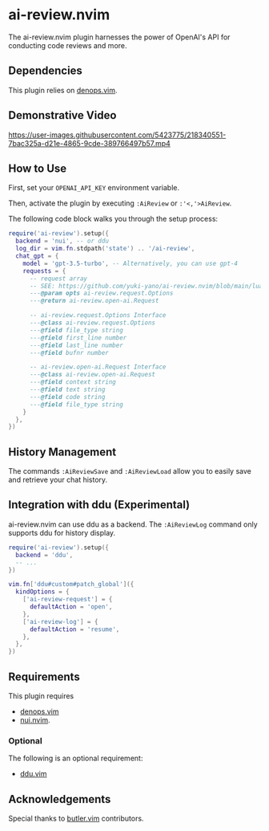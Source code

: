 # ai-review.nvim

The ai-review.nvim plugin harnesses the power of OpenAI's API for conducting code reviews and more.

## Dependencies

This plugin relies on [denops.vim](https://github.com/vim-denops/denops.vim).

## Demonstrative Video

https://user-images.githubusercontent.com/5423775/218340551-7bac325a-d21e-4865-9cde-389766497b57.mp4

## How to Use

First, set your `OPENAI_API_KEY` environment variable.

Then, activate the plugin by executing `:AiReview` or `:'<,'>AiReview`.

The following code block walks you through the setup process:

```lua
require('ai-review').setup({
  backend = 'nui', -- or ddu
  log_dir = vim.fn.stdpath('state') .. '/ai-review',
  chat_gpt = {
    model = 'gpt-3.5-turbo', -- Alternatively, you can use gpt-4
    requests = {
      -- request array
      -- SEE: https://github.com/yuki-yano/ai-review.nvim/blob/main/lua/ai-review/open-ai/request.lua
      ---@param opts ai-review.request.Options
      ---@return ai-review.open-ai.Request

      -- ai-review.request.Options Interface
      ---@class ai-review.request.Options
      ---@field file_type string
      ---@field first_line number
      ---@field last_line number
      ---@field bufnr number

      -- ai-review.open-ai.Request Interface
      ---@class ai-review.open-ai.Request
      ---@field context string
      ---@field text string
      ---@field code string
      ---@field file_type string
    }
  },
})
```

## History Management

The commands `:AiReviewSave` and `:AiReviewLoad` allow you to easily save and retrieve your chat history.

## Integration with ddu (Experimental)

ai-review.nvim can use ddu as a backend.
The `:AiReviewLog` command only supports ddu for history display.

```lua
require('ai-review').setup({
  backend = 'ddu',
  -- ...
})

vim.fn['ddu#custom#patch_global']({
  kindOptions = {
    ['ai-review-request'] = {
      defaultAction = 'open',
    },
    ['ai-review-log'] = {
      defaultAction = 'resume',
    },
  },
})
```

## Requirements

This plugin requires

- [denops.vim](https://github.com/vim-denops/denops.vim)
- [nui.nvim](https://github.com/MunifTanjim/nui.nvim).

### Optional

The following is an optional requirement:

- [ddu.vim](https://github.com/Shougo/ddu.vim)

## Acknowledgements

Special thanks to [butler.vim](https://github.com/lambdalisue/butler.vim) contributors.
